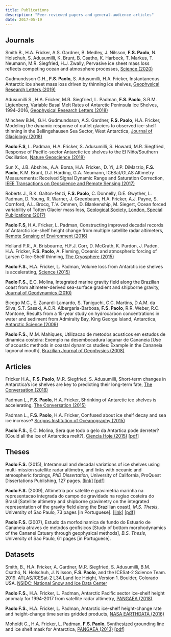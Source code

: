```yaml
---
title: Publications
description: "Peer-reviewed papers and general-audience articles"
date: 2017-05-19
---
```


## Journals

Smith B., H.A. Fricker, A.S. Gardner, B. Medley, J. Nilsson, **F.S. Paolo**, N. Holschuh, S. Adusumilli, K. Brunt, B. Csatho, K. Harbeck, T. Markus, T. Neumann, M.R. Siegfried, H.J. Zwally, Pervasive ice sheet mass loss reflects competing ocean and atmosphere processes, [Science (2020)](https://science.sciencemag.org/content/early/2020/04/29/science.aaz5845)

Gudmundsson G.H., **F.S. Paolo**, S. Adusumilli, H.A. Fricker, Instantaneous Antarctic ice sheet mass loss driven by thinning ice shelves, [Geophysical Research Letters (2019)](https://dx.doi.org/10.1029/2019GL085027)

Adusumilli S., H.A. Fricker, M.R. Siegfried, L. Padman, **F.S. Paolo**, S.R.M. Ligtenberg, Variable Basal Melt Rates of Antarctic Peninsula Ice Shelves, 1994–2016, [Geophysical Research Letters (2018)](https://dx.doi.org/10.1002/2017GL076652)

Minchew B.M., G.H. Gudmundsson, A.S. Gardner, **F.S. Paolo**, H.A. Fricker, Modeling the dynamic response of outlet glaciers to observed ice-shelf thinning in the Bellingshausen Sea Sector, West Antarctica, [Journal of Glaciology (2018)](https://dx.doi.org/10.1017/jog.2018.24)

**Paolo F.S**, L. Padman, H.A. Fricker, S. Adusumilli, S. Howard, M.R. Siegfried, Response of Pacific-sector Antarctic ice shelves to the El Niño/Southern Oscillation, [Nature Geoscience (2018)](http://dx.doi.org/10.1038/s41561-017-0033-0)

Sun X., J.B. Abshire., A.A. Borsa, H.A. Fricker., D. Yi, J.P. DiMarzio, **F.S. Paolo**, K.M. Brunt, D.J. Harding, G.A. Neumann, ICESat/GLAS Altimetry Measurements: Received Signal Dynamic Range and Saturation Correction, [IEEE Transactions on Geoscience and Remote Sensing (2017)](https://dx.doi.org/10.1109/TGRS.2017.2702126)

Roberts J., B.K. Galton-fenzi, **F.S. Paolo**, C. Donnelly, D.E. Gwyther, L. Padman, D. Young, R. Warner, J. Greenbaum, H.A. Fricker, A.J. Payne, S. Cornford, A.L. Brocq, T.V. Ommen, D. Blankenship, M. Siegert, Ocean forced variability of Totten Glacier mass loss, [Geological Society, London, Special Publications (2017)](https://dx.doi.org/10.1144/SP461.6)

**Paolo F.S**, H.A. Fricker, L. Padman, Constructing improved decadal records of Antarctic ice-shelf height change from multiple satellite radar altimeters, [Remote Sensing of Environment (2016)](http://dx.doi.org/10.1016/j.rse.2016.01.026)

Holland P.R., A. Brisbourne, H.F.J. Corr, D. McGrath, K. Purdon, J. Paden, H.A. Fricker, **F.S. Paolo**, A. Fleming, Oceanic and atmospheric forcing of Larsen C Ice-Shelf thinning, [The Cryosphere (2015)](http://dx.doi.org/10.5194/tc-9-1005-2015)

**Paolo F.S.**, H.A. Fricker, L. Padman, Volume loss from Antarctic ice shelves is accelerating, [Science (2015)](http://dx.doi.org/10.1126/science.aaa0940)

**Paolo F.S.**, E.C. Molina, Integrated marine gravity field along the Brazilian coast from altimeter-derived sea-surface gradient and shipborne gravity, [Journal of Geodynamics (2010)](http://dx.doi.org/10.1016/j.jog.2010.04.003)

Bicego M.C., E. Zanardi-Lamardo, S. Taniguchi, C.C. Martins, D.A.M. da Silva, S.T. Sasaki, A.C.R. Albergaria-Barbosa, **F.S. Paolo**, R.R. Weber, R.C. Montone, Results from a 15-year study on hydrocarbon concentrations in water and sediment from Admiralty Bay, King George Island, Antarctica, [Antarctic Science (2009)](http://dx.doi.org/10.1017/S0954102009001734)

**Paolo F.S.**, M.M. Mahiques, Utilizacao de metodos acusticos em estudos de dinamica costeira: Exemplo na desembocadura lagunar de Cananeia [Use of acoustic methods in coastal dynamics studies: Example in the Cananeia lagoonal mouth], [Brazilian Journal of Geophysics (2008)](http://dx.doi.org/10.1590/S0102-261X2008000200008)


## Articles

Fricker H.A., **F.S. Paolo**, M.R. Siegfried, S. Adusumilli, Short-term changes in Antarctica’s ice shelves are key to predicting their long-term fate, [The Conversation (2018)](https://theconversation.com/short-term-changes-in-antarcticas-ice-shelves-are-key-to-predicting-their-long-term-fate-95207)

Padman L., **F.S. Paolo**, H.A. Fricker, Shrinking of Antarctic ice shelves is accelerating, [The Conversation (2015)](https://theconversation.com/shrinking-of-antarctic-ice-shelves-is-accelerating-39273)

Padman L., **F.S. Paolo**, H.A. Fricker, Confused about ice shelf decay and sea ice increase? [Scripps Institution of Oceanography (2015)](http://glaciology.weebly.com/articles.html)

**Paolo F.S.**, E.C. Molina, Sera que todo o gelo da Antartica pode derreter? [Could all the ice of Antarctica melt?], [Ciencia Hoje (2015)](http://chc.cienciahoje.uol.com.br/multimidia/revistas/reduzidas//268/?revista=268#8) [[pdf]](https://www.dropbox.com/s/qspgytpen50vmlz/Edicao_268_otimizado.pdf?dl=0)


## Theses

**Paolo F.S.** (2015), Interannual and decadal variations of ice shelves using multi-mission satellite radar altimetry, and links with oceanic and atmospheric forcings, *PhD Dissertation*, University of California, ProQuest Dissertations Publishing, 127 pages. [[link]](http://fspaolo.net/work/phd/) [[pdf]](https://github.com/fspaolo/phd-thesis/blob/master/thesis.pdf)

**Paolo F.S.** (2009), Altimetria por satelite e gravimetria marinha na representacao integrada do campo de gravidade na regiao costeira do Brasil [Satellite altimetry and shipborne gravimetry on the integrated representation of the gravity field along the Brazilian coast], *M.S. Thesis*, University of Sao Paulo, 73 pages [in Portuguese]. [[link]](http://fspaolo.net/work/ms/) [[pdf]](http://www.iag.usp.br/pos/sites/default/files/m_fernando_s_paolo.pdf)

**Paolo F.S.** (2007), Estudo da morfodinamica de fundo do Estuario de Cananeia atraves de metodos geofisicos [Study of bottom morphodynamics of the Cananei Estuary through geophysical methods], *B.S. Thesis*, University of Sao Paulo, 61 pages [in Portuguese]. 


## Datasets

Smith, B., H.A. Fricker, A. Gardner, M.R. Siegfried, S. Adusumilli, B.M. Csathó, N. Holschuh, J. Nilsson, **F.S. Paolo**, and the ICESat-2 Science Team. 2019. ATLAS/ICESat-2 L3A Land Ice Height, Version 1. Boulder, Colorado USA. [NSIDC: National Snow and Ice Data Center](https://dx.doi.org/10.5067/ATLAS/ATL06.001)

**Paolo F.S.**, H.A. Fricker, L. Padman, Antarctic Pacific sector ice-shelf height anomaly for 1994-2017 from satellite radar altimetry, [PANGAEA (2018)](https://dx.doi.org/10.1594/PANGAEA.882376)

**Paolo F.S.**, H.A. Fricker, L. Padman, Antarctic ice-shelf height-change rate and height-change time series gridded products, [NASA EARTHDATA (2016)](https://sealevel.nasa.gov/data/dataset/?identifier=SLCP_ice_shelf_dh_v1_1)

Moholdt G., H.A. Fricker, L. Padman, **F.S. Paolo**, Synthesized grounding line and ice shelf mask for Antarctica, [PANGAEA (2013)](http://dx.doi.pangaea.de/10.1594/PANGAEA.819150) [[pdf]](http://epic.awi.de/33781/4/Moholdt_etal.pdf)

